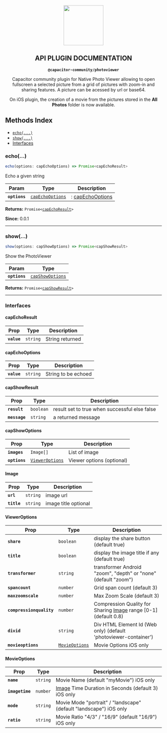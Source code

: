 <p align="center"><br><img src="https://user-images.githubusercontent.com/236501/85893648-1c92e880-b7a8-11ea-926d-95355b8175c7.png" width="128" height="128" /></p>
<h2 align="center">API PLUGIN DOCUMENTATION</h2>
<p align="center"><strong><code>@capacitor-community/photoviewer</code></strong></p>
<p align="center">
  Capacitor community plugin for Native Photo Viewer allowing to open fullscreen a selected picture from a grid of pictures with zoom-in and sharing features. A picture can be acessed by url or base64.</p>
<p align="center">
  On iOS plugin, the creation of a movie from the pictures stored in the <strong>All Photos</strong> folder is now available.</p>

## Methods Index

<docgen-index>

* [`echo(...)`](#echo)
* [`show(...)`](#show)
* [Interfaces](#interfaces)

</docgen-index>

<docgen-api>
<!--Update the source file JSDoc comments and rerun docgen to update the docs below-->

### echo(...)

```typescript
echo(options: capEchoOptions) => Promise<capEchoResult>
```

Echo a given string

| Param         | Type                                                      | Description                                    |
| ------------- | --------------------------------------------------------- | ---------------------------------------------- |
| **`options`** | <code><a href="#capechooptions">capEchoOptions</a></code> | : <a href="#capechooptions">capEchoOptions</a> |

**Returns:** <code>Promise&lt;<a href="#capechoresult">capEchoResult</a>&gt;</code>

**Since:** 0.0.1

--------------------


### show(...)

```typescript
show(options: capShowOptions) => Promise<capShowResult>
```

Show the PhotoViewer

| Param         | Type                                                      |
| ------------- | --------------------------------------------------------- |
| **`options`** | <code><a href="#capshowoptions">capShowOptions</a></code> |

**Returns:** <code>Promise&lt;<a href="#capshowresult">capShowResult</a>&gt;</code>

--------------------


### Interfaces


#### capEchoResult

| Prop        | Type                | Description     |
| ----------- | ------------------- | --------------- |
| **`value`** | <code>string</code> | String returned |


#### capEchoOptions

| Prop        | Type                | Description         |
| ----------- | ------------------- | ------------------- |
| **`value`** | <code>string</code> | String to be echoed |


#### capShowResult

| Prop          | Type                 | Description                                   |
| ------------- | -------------------- | --------------------------------------------- |
| **`result`**  | <code>boolean</code> | result set to true when successful else false |
| **`message`** | <code>string</code>  | a returned message                            |


#### capShowOptions

| Prop          | Type                                                    | Description               |
| ------------- | ------------------------------------------------------- | ------------------------- |
| **`images`**  | <code>Image[]</code>                                    | List of image             |
| **`options`** | <code><a href="#vieweroptions">ViewerOptions</a></code> | Viewer options (optional) |


#### Image

| Prop        | Type                | Description          |
| ----------- | ------------------- | -------------------- |
| **`url`**   | <code>string</code> | image url            |
| **`title`** | <code>string</code> | image title optional |


#### ViewerOptions

| Prop                     | Type                                                  | Description                                                                          |
| ------------------------ | ----------------------------------------------------- | ------------------------------------------------------------------------------------ |
| **`share`**              | <code>boolean</code>                                  | display the share button (default true)                                              |
| **`title`**              | <code>boolean</code>                                  | display the image title if any (default true)                                        |
| **`transformer`**        | <code>string</code>                                   | transformer Android "zoom", "depth" or "none" (default "zoom")                       |
| **`spancount`**          | <code>number</code>                                   | Grid span count (default 3)                                                          |
| **`maxzoomscale`**       | <code>number</code>                                   | Max Zoom Scale (default 3)                                                           |
| **`compressionquality`** | <code>number</code>                                   | Compression Quality for Sharing <a href="#image">Image</a> range [0-1] (default 0.8) |
| **`divid`**              | <code>string</code>                                   | Div HTML Element Id (Web only) (default 'photoviewer-container')                     |
| **`movieoptions`**       | <code><a href="#movieoptions">MovieOptions</a></code> | Movie Options iOS only                                                               |


#### MovieOptions

| Prop            | Type                | Description                                                              |
| --------------- | ------------------- | ------------------------------------------------------------------------ |
| **`name`**      | <code>string</code> | Movie Name (default "myMovie") iOS only                                  |
| **`imagetime`** | <code>number</code> | <a href="#image">Image</a> Time Duration in Seconds (default 3) iOS only |
| **`mode`**      | <code>string</code> | Movie Mode "portrait" / "landscape" (default "landscape") iOS only       |
| **`ratio`**     | <code>string</code> | Movie Ratio "4/3" / "16/9" (default "16/9") iOS only                     |

</docgen-api>
